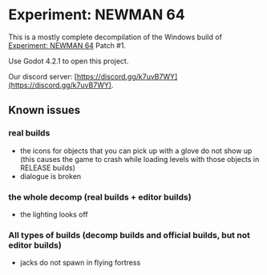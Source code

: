 # Experiment: NEWMAN 64
This is a mostly complete decompilation of the Windows build of [Experiment: NEWMAN 64](https://futureprimitive.itch.io/experiment-newman-64) Patch #1.

Use Godot 4.2.1 to open this project.

Our discord server: [https://discord.gg/k7uvB7WY](https://discord.gg/k7uvB7WY).

## Known issues
### real builds
- the icons for objects that you can pick up with a glove do not show up (this causes the game to crash while loading levels with those objects in RELEASE builds)
- dialogue is broken
### the whole decomp (real builds + editor builds)
- the lighting looks off
### All types of builds (decomp builds and official builds, but not editor builds)
- jacks do not spawn in flying fortress
